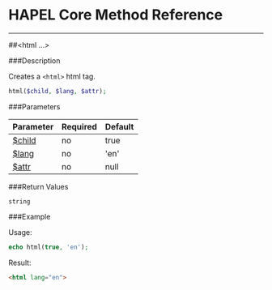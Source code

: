 # HAPEL Core Method Reference

---
##\<html ...>


###Description

Creates a `<html>` html tag.

```php
html($child, $lang, $attr);
```

###Parameters

Parameter                           | Required  | Default
------------------------------------|-----------|--------------
[$child](../attributes/child.md)    | no        | true
[$lang](../attributes/lang.md)      | no        | 'en'
[$attr](../attributes/attr.md)      | no        | null


###Return Values

`string`


###Example

Usage:
```php
echo html(true, 'en');
```
Result:
```html
<html lang="en">
```